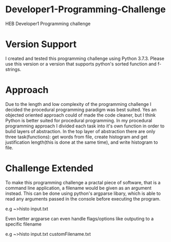 # Developer1-Programming-Challenge
HEB Developer1 Programming challenge

# Version Support
  I created and tested this programming challenge using Python 3.7.3.
Please use this version or a version that supports python's sorted function and f-strings.

# Approach 
 <p> Due to the length and low complexity of the programming challenge I decided the
procedural programming paradigm was best suited. Yes an objected oriented approach could of
made the code cleaner, but I think Python is better suited for procedural programming. 
  In my procedural programming approach I divided each task into it's own function in order to
bulid layers of abstraction. In the top layer of abstraction there are only three task(functions):
get words from file, create histogram and get justification length(this is done at the same time),
and write histogram to file.</p>

# Challenge Extended
<p>To make this programming challenge a practal piece of software, that is a command line application,
a filename would be given as an argument instead. This can be done using python's argparse libary, 
which is able to read any arguments passed in the console before executing the program.</p>
e.g  ~>histo input.txt
<p>Even better argparse can even handle flags/options like outputing to a specific filename</p>
e.g ~>histo input.txt customFilename.txt
